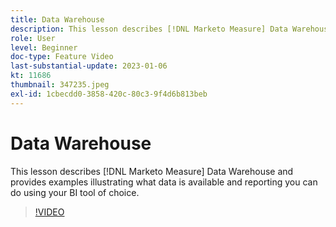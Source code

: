 ```yaml
---
title: Data Warehouse
description: This lesson describes [!DNL Marketo Measure] Data Warehouse and provides examples illustrating what data is available and reporting you can do using your BI tool of choice.
role: User
level: Beginner
doc-type: Feature Video
last-substantial-update: 2023-01-06
kt: 11686
thumbnail: 347235.jpeg
exl-id: 1cbecdd0-3858-420c-80c3-9f4d6b813beb
---
```

# Data Warehouse

This lesson describes [!DNL Marketo Measure] Data Warehouse and provides examples illustrating what data is available and reporting you can do using your BI tool of choice.

>[!VIDEO](https://video.tv.adobe.com/v/347235/?quality=12&learn=on)
